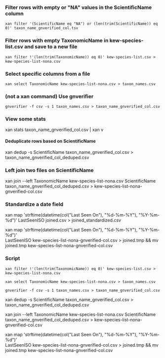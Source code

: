 
### Filter rows with empty or "NA" values in the ScientificName column


`xan filter '(ScientificName eq "NA") or (len(trim(ScientificName)) eq 0)' taxon_name_gnverified_col.tsv`

### Filter rows with empty TaxonomicName in kew-species-list.csv and save to a new file

`xan filter !'(len(trim(TaxonomicName)) eq 0)' kew-species-list.csv > kew-species-list-nona.csv`

### Select specific columns from a file

`xan select TaxonomicName kew-species-list-nona.csv > taxon_names.csv`

### (not a xan command) Use gnverifier

`gnverifier -f csv -s 1 taxon_names.csv > taxon_name_gnverified_col.csv`

### View some stats 

xan stats taxon_name_gnverified_col.csv | xan v

#### Deduplicate rows based on ScientificName

xan dedup -s ScientificName taxon_name_gnverified_col.csv > taxon_name_gnverified_col_deduped.csv

### Left join two files on ScientificName

xan join --left TaxonomicName kew-species-list-nona.csv ScientificName taxon_name_gnverified_col_deduped.csv > kew-species-list-nona-gnverified-col.csv

### Standardize a date field

xan map 'strftime(datetime(col("Last Seen On"), "%d-%m-%Y"), "%Y-%m-%d")' LastSeenISO joined.csv > joined_standardized.csv

xan map 'strftime(datetime(col("Last Seen On"), "%d-%m-%Y"), "%Y-%m-%d")' \
  LastSeenISO kew-species-list-nona-gnverified-col.csv > joined.tmp && mv joined.tmp kew-species-list-nona-gnverified-col.csv


### Script



`xan filter !'(len(trim(TaxonomicName)) eq 0)' kew-species-list.csv > kew-species-list-nona.csv`

`xan select TaxonomicName kew-species-list-nona.csv > taxon_names.csv`

`gnverifier -f csv -s 1 taxon_names.csv > taxon_name_gnverified_col.csv`

xan dedup -s ScientificName taxon_name_gnverified_col.csv > taxon_name_gnverified_col_deduped.csv

xan join --left TaxonomicName kew-species-list-nona.csv ScientificName taxon_name_gnverified_col_deduped.csv > kew-species-list-nona-gnverified-col.csv

xan map 'strftime(datetime(col("Last Seen On"), "%d-%m-%Y"), "%Y-%m-%d")' \
  LastSeenISO kew-species-list-nona-gnverified-col.csv > joined.tmp && mv joined.tmp kew-species-list-nona-gnverified-col.csv

